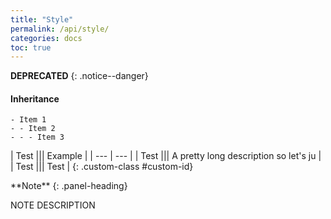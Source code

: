 ```yaml
---
title: "Style"
permalink: /api/style/
categories: docs
toc: true
---
```


**DEPRECATED**
{: .notice--danger}

#### Inheritance
```
- Item 1
- - Item 2
- - - Item 3
```

| Test |\|| Example |
| --- | --- |
| Test |\|| A pretty long description so let's ju |
| Test |\|| Test |
{: .custom-class #custom-id}

<div class="panel panel-info">
**Note**
{: .panel-heading}
<div class="panel-body">

NOTE DESCRIPTION

</div>
</div>


